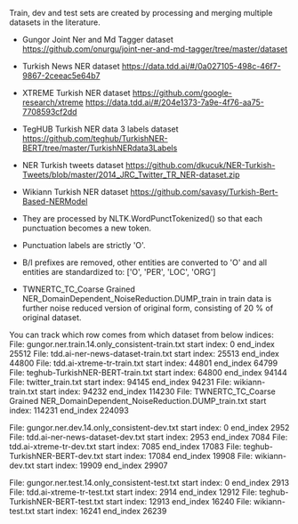 Train, dev and test sets are created by processing and merging multiple datasets in the literature.

- Gungor Joint Ner and Md Tagger dataset
https://github.com/onurgu/joint-ner-and-md-tagger/tree/master/dataset

- Turkish News NER dataset
https://data.tdd.ai/#/0a027105-498c-46f7-9867-2ceeac5e64b7

- XTREME Turkish NER dataset
https://github.com/google-research/xtreme
https://data.tdd.ai/#/204e1373-7a9e-4f76-aa75-7708593cf2dd

- TegHUB Turkish NER data 3 labels dataset
https://github.com/teghub/TurkishNER-BERT/tree/master/TurkishNERdata3Labels

- NER Turkish tweets dataset
https://github.com/dkucuk/NER-Turkish-Tweets/blob/master/2014_JRC_Twitter_TR_NER-dataset.zip

- Wikiann Turkish NER dataset
https://github.com/savasy/Turkish-Bert-Based-NERModel


- They are processed by NLTK.WordPunctTokenized() so that each punctuation becomes a new token.
- Punctuation labels are strictly 'O'.
- B/I prefixes are removed, other entities are converted to 'O' and all entities are standardized to: ['O', 'PER', 'LOC', 'ORG']
- TWNERTC_TC_Coarse Grained NER_DomainDependent_NoiseReduction.DUMP_train in train data is further noise reduced version of original form, consisting of 20 % of original dataset.

You can track which row comes from which dataset from below indices:
File: gungor.ner.train.14.only_consistent-train.txt start index: 0 end_index 25512
File: tdd.ai-ner-news-dataset-train.txt start index: 25513 end_index 44800
File: tdd.ai-xtreme-tr-train.txt start index: 44801 end_index 64799
File: teghub-TurkishNER-BERT-train.txt start index: 64800 end_index 94144
File: twitter_train.txt start index: 94145 end_index 94231
File: wikiann-train.txt start index: 94232 end_index 114230
File: TWNERTC_TC_Coarse Grained NER_DomainDependent_NoiseReduction.DUMP_train.txt start index: 114231 end_index 224093

File: gungor.ner.dev.14.only_consistent-dev.txt start index: 0 end_index 2952
File: tdd.ai-ner-news-dataset-dev.txt start index: 2953 end_index 7084
File: tdd.ai-xtreme-tr-dev.txt start index: 7085 end_index 17083
File: teghub-TurkishNER-BERT-dev.txt start index: 17084 end_index 19908
File: wikiann-dev.txt start index: 19909 end_index 29907

File: gungor.ner.test.14.only_consistent-test.txt start index: 0 end_index 2913
File: tdd.ai-xtreme-tr-test.txt start index: 2914 end_index 12912
File: teghub-TurkishNER-BERT-test.txt start index: 12913 end_index 16240
File: wikiann-test.txt start index: 16241 end_index 26239